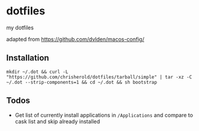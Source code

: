 # dotfiles
my dotfiles

adapted from https://github.com/dvlden/macos-config/

## Installation
`mkdir ~/.dot && curl -L "https://github.com/chrisherold/dotfiles/tarball/simple" | tar -xz -C ~/.dot --strip-components=1 && cd ~/.dot && sh bootstrap`

## Todos

- Get list of currently install applications in `/Applications` and compare to cask list and skip already installed